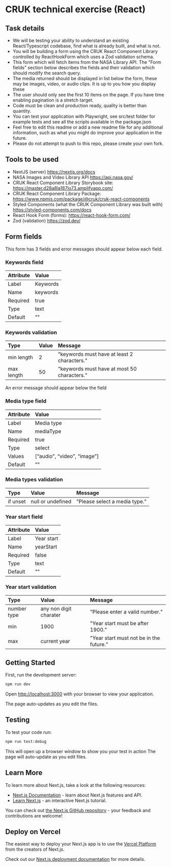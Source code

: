 # CRUK technical exercise (React)

## Task details

- We will be testing your ability to understand an existing React/Typescript codebase, find what is already built, and what is not.
- You will be building a form using the CRUK React Component Library controlled by ReactHookForm which uses a Zod validation schema.
- This form which will fetch items from the NASA Library API. The "Form fields" section below describes the fields and their validation which should modify the search query.
- The media returned should be displayed in list below the form, these may be images, video, or audio clips. It is up to you how you display these
- The user should only see the first 10 items on the page. If you have time enabling pagination is a stretch target.
- Code must be clean and production ready, quality is better than quantity.
- You can test your application with Playwright, see src/test folder for example tests and see all the scripts available in the package.json
- Feel free to edit this readme or add a new readme file for any additional information, such as what you might do improve your application in the future.
- Please do not attempt to push to this repo, please create your own fork.

## Tools to be used

- NextJS (server) https://nextjs.org/docs
- NASA Images and Video Library API https://api.nasa.gov/
- CRUK React Component Library Storybook site: https://master.d28a8la187lo73.amplifyapp.com/
- CRUK React Component Library Package: https://www.npmjs.com/package/@cruk/cruk-react-components
- Styled Components (what the CRUK Component Library was built with) https://styled-components.com/docs
- React Hook Form (forms): https://react-hook-form.com/
- Zod (validation) https://zod.dev/

## Form fields

This form has 3 fields and error messages should appear below each field.

### Keywords field

| Attribute | Value    |
| :-------- | :------- |
| Label     | Keywords |
| Name      | keywords |
| Required  | true     |
| Type      | text     |
| Default   | ""       |

### Keywords validation

| Type       | Value | Message                                     |
| :--------- | :---- | :------------------------------------------ |
| min length | 2     | "keywords must have at least 2 characters." |
| max length | 50    | "keywords must have at most 50 characters." |

An error message should appear below the field

### Media type field

| Attribute | Value                       |
| :-------- | :-------------------------- |
| Label     | Media type                  |
| Name      | mediaType                   |
| Required  | true                        |
| Type      | select                      |
| Values    | [“audio”, “video”, “image”] |
| Default   | ""                          |

### Media types validation

| Type     | Value             | Message                       |
| :------- | :---------------- | :---------------------------- |
| if unset | null or undefined | "Please select a media type." |

### Year start field

| Attribute | Value      |
| :-------- | :--------- |
| Label     | Year start |
| Name      | yearStart  |
| Required  | false      |
| Type      | text       |
| Default   | ""         |

### Year start validation

| Type        | Value                  | Message                                 |
| :---------- | :--------------------- | :-------------------------------------- |
| number type | any non digit charater | "Please enter a valid number."          |
| min         | 1900                   | "Year start must be after 1900."        |
| max         | current year           | "Year start must not be in the future." |

## Getting Started

First, run the development server:

```bash
npm run dev
```

Open [http://localhost:3000](http://localhost:3000) with your browser to view your application.

The page auto-updates as you edit the files.

## Testing

To test your code run:

```bash
npm run test:debug
```

This will open up a browser window to show you your test in action
The page will auto-update as you edit files.

## Learn More

To learn more about Next.js, take a look at the following resources:

- [Next.js Documentation](https://nextjs.org/docs) - learn about Next.js features and API.
- [Learn Next.js](https://nextjs.org/learn) - an interactive Next.js tutorial.

You can check out [the Next.js GitHub repository](https://github.com/vercel/next.js/) - your feedback and contributions are welcome!

## Deploy on Vercel

The easiest way to deploy your Next.js app is to use the [Vercel Platform](https://vercel.com/new?utm_medium=default-template&filter=next.js&utm_source=create-next-app&utm_campaign=create-next-app-readme) from the creators of Next.js.

Check out our [Next.js deployment documentation](https://nextjs.org/docs/deployment) for more details.
